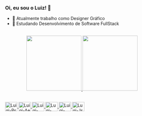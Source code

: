 ### Oi, eu sou o Luiz! 👋

- 🔭 Atualmente trabalho como Designer Gráfico
- 🌱 Estudando Desenvolvimento de Software FullStack
<br>
<div align="center">
  <a href="https://github.com/rafaballerini">
  <img height="180em" src="https://github-readme-stats.vercel.app/api?username=byluiz&show_icons=true&theme=dark&include_all_commits=true&count_private=true"/>
  <img height="180em" src="https://github-readme-stats.vercel.app/api/top-langs/?username=byluiz&layout=compact&langs_count=7&theme=dark"/>
</div>
  <br>
  <div style="display: inline_block"><br>
  <img align="center" alt="Luigi-Ps" height="30" width="40" src="https://cdn.jsdelivr.net/gh/devicons/devicon/icons/photoshop/photoshop-plain.svg">
  <img align="center" alt="Luigi-Ae" height="30" width="40" src="https://cdn.jsdelivr.net/gh/devicons/devicon/icons/aftereffects/aftereffects-original.svg">
   <img align="center" alt="Luigi-XD" height="30" width="40" src="https://cdn.jsdelivr.net/gh/devicons/devicon/icons/xd/xd-plain.svg">
  <img align="center" alt="Lugi-HTML" height="30" width="40" src="https://cdn.jsdelivr.net/gh/devicons/devicon/icons/html5/html5-original.svg">
  <img align="center" alt="Luigi-CSS" height="30" width="40" src="https://cdn.jsdelivr.net/gh/devicons/devicon/icons/css3/css3-original.svg">
  <img align="center" alt="Lugi-Js" height="30" width="40" src="https://cdn.jsdelivr.net/gh/devicons/devicon/icons/javascript/javascript-original.svg">
</div>
